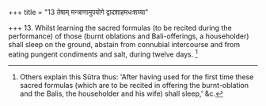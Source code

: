 +++
title = "13 तेषाम् मन्त्राणामुपयोगे द्वादशाहमधःशय्या"

+++
13. Whilst learning the sacred formulas (to be recited during the performance) of those (burnt oblations and Bali-offerings, a householder) shall sleep on the ground, abstain from connubial intercourse and from eating pungent condiments and salt, during twelve days. [^6] 


[^6]:  Others explain this Sūtra thus: 'After having used for the first time these sacred formulas (which are to be recited in offering the burnt-oblation and the Balis, the householder and his wife) shall sleep,' &c.
